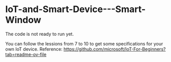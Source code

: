 # IoT-and-Smart-Device---Smart-Window

The code is not ready to run yet.

You can follow the lessions from 7 to 10 to get some specifications for your own IoT device.
Reference: https://github.com/microsoft/IoT-For-Beginners?tab=readme-ov-file

